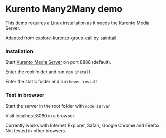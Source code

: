# Kurento Many2Many demo

This demo requires a Linux installation as it needs the Kurento Media Server.

Adapted from [explore-kurento-group-call by sainttail](https://github.com/sainttail/explore-kurento-group-call)

### Installation

Start [Kurento Media Server](https://www.kurento.org/docs/current/installation_guide.html) on port 8888 (default).

Enter the root folder and run `npm install`

Enter the static folder and run `bower install`

### Test in browser

Start the server in the root folder with `node server`

Visit localhost:8080 in a browser.

Currently works with Internet Explorer, Safari, Google Chrome and Firefox. Not tested in other browsers.